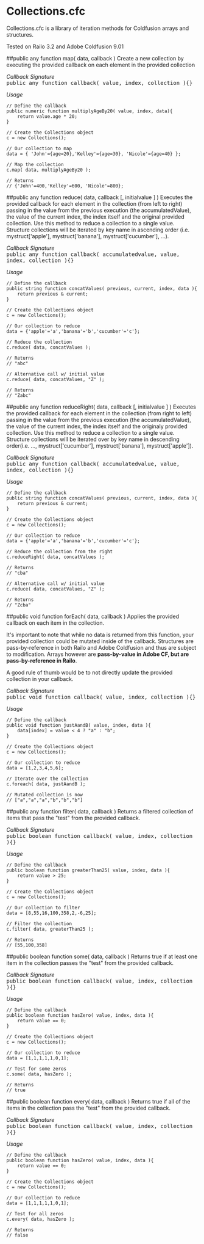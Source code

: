 Collections.cfc
==================
Collections.cfc is a library of iteration methods for Coldfusion arrays and structures.

Tested on Railo 3.2 and Adobe Coldfusion 9.01

##public any function map( data, callback )
Create a new collection by executing the provided callback on each element 
in the provided collection

<i>Callback Signature</i><br>
<tt> public any function callback( value, index, collection ){} </tt>

<i>Usage</i>

	// Define the callback
	public numeric function multiplyAgeBy20( value, index, data){
		return value.age * 20;
	}
	
	// Create the Collections object
	c = new Collections();
	
	// Our collection to map
	data = { 'John'={age=20},'Kelley'={age=30}, 'Nicole'={age=40} };
	
	// Map the collection
	c.map( data, multiplyAgeBy20 );
	
	// Returns
	// {'John'=400,'Kelley'=600, 'Nicole'=800};	


##public any function reduce( data, callback [, initialvalue ] )
Executes the provided callback for each element in the collection 
(from left to right) passing in the value from the previous execution (the accumulatedValue), 
the value of the current index, the index itself and the original 
provided collection. Use this method to reduce a collection to a single 
value. Structure collections will be iterated by key name in ascending 
order (i.e. mystruct['apple'], mystruct['banana'], mystruct['cucumber'], ...).

<i>Callback Signature</i><br>
<tt> public any function callback( accumulatedvalue, value, index, collection ){} </tt>

<i>Usage</i>

	// Define the callback
	public string function concatValues( previous, current, index, data ){
		return previous & current;
	}
	
	// Create the Collections object
	c = new Collections();
	
	// Our collection to reduce
	data = {'apple'='a','banana'='b','cucumber'='c'};
	
	// Reduce the collection
	c.reduce( data, concatValues );
	
	// Returns
	// "abc"
	
	// Alternative call w/ initial value
	c.reduce( data, concatValues, "Z" );
	
	// Returns
	// "Zabc"

	
##public any function reduceRight( data, callback [, initialvalue ] )
Executes the provided callback for each element in the collection 
(from right to left) passing in the value from the previous execution (the accumulatedValue), 
the value of the current index, the index itself and the originaly 
provided collection. Use this method to reduce a collection to a single 
value. Structure collections will be iterated over by key name in 
descending order(i.e. ..., mystruct['cucumber'], mystruct['banana'], mystruct['apple']).

<i>Callback Signature</i><br>
<tt> public any function callback( accumulatedvalue, value, index, collection ){} </tt>

<i>Usage</i>

	// Define the callback
	public string function concatValues( previous, current, index, data ){
		return previous & current;
	}
	
	// Create the Collections object
	c = new Collections();
	
	// Our collection to reduce
	data = {'apple'='a','banana'='b','cucumber'='c'};
	
	// Reduce the collection from the right
	c.reduceRight( data, concatValues );
	
	// Returns
	// "cba"
	
	// Alternative call w/ initial value
	c.reduce( data, concatValues, "Z" );
	
	// Returns
	// "Zcba"

	 
##public void function forEach( data, callback )
Applies the provided callback on each item in the collection. 

It's important to note that while no data is returned from this function, your provided
collection could be mutated inside of the callback. Structures are pass-by-reference in both 
Railo and Adobe Coldfusion and thus are subject to modification. Arrays however are 
<b>pass-by-value in Adobe CF, but are pass-by-reference in Railo</b>.

A good rule of thumb would be to not directly update the provided collection in your callback.
 

<i>Callback Signature</i><br>
<tt> public void function callback( value, index, collection ){} </tt>

<i>Usage</i>

	// Define the callback
	public void function justAandB( value, index, data ){
		data[index] = value < 4 ? "a" : "b";
	}
	
	// Create the Collections object
	c = new Collections();
	
	// Our collection to reduce
	data = [1,2,3,4,5,6];
	
	// Iterate over the collection
	c.foreach( data, justAandB );
	
	// Mutated collection is now
	// ["a","a","a","b","b","b"]


##public any function filter( data, callback )
Returns a filtered collection of items that pass the "test" from the 
provided callback.

<i>Callback Signature</i><br>
<tt> public boolean function callback( value, index, collection ){} </tt>

<i>Usage</i>

	// Define the callback
	public boolean function greaterThan25( value, index, data ){
		return value > 25;
	}
	
	// Create the Collections object
	c = new Collections();
	
	// Our collection to filter
	data = [8,55,16,100,358,2,-6,25];
	
	// Filter the collection
	c.filter( data, greaterThan25 );
	
	// Returns
	// [55,100,358]

	

##public boolean function some( data, callback )
Returns true if at least one item in the collection passes the "test" 
from the provided callback.

<i>Callback Signature</i><br>
<tt> public boolean function callback( value, index, collection ){} </tt>

<i>Usage</i>

	// Define the callback
	public boolean function hasZero( value, index, data ){
		return value == 0;
	}
	
	// Create the Collections object
	c = new Collections();
	
	// Our collection to reduce
	data = [1,1,1,1,1,0,1];
	
	// Test for some zeros
	c.some( data, hasZero );
	
	// Returns
	// true

	


##public boolean function every( data, callback )
Returns true if all of the items in the collection pass the "test" from 
the provided callback.

<i>Callback Signature</i><br>
<tt> public boolean function callback( value, index, collection ){} </tt>

<i>Usage</i>

	// Define the callback
	public boolean function hasZero( value, index, data ){
		return value == 0;
	}
	
	// Create the Collections object
	c = new Collections();
	
	// Our collection to reduce
	data = [1,1,1,1,1,0,1];
	
	// Test for all zeros
	c.every( data, hasZero );
	
	// Returns
	// false
